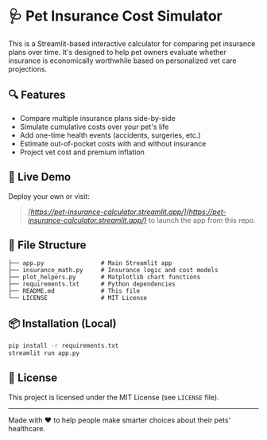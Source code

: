 # 🩺 Pet Insurance Cost Simulator

This is a Streamlit-based interactive calculator for comparing pet insurance plans over time. It's designed to help pet owners evaluate whether insurance is economically worthwhile based on personalized vet care projections.

## 🔍 Features
- Compare multiple insurance plans side-by-side
- Simulate cumulative costs over your pet's life
- Add one-time health events (accidents, surgeries, etc.)
- Estimate out-of-pocket costs with and without insurance
- Project vet cost and premium inflation

## 🚀 Live Demo
Deploy your own or visit:
> _[https://pet-insurance-calculator.streamlit.app/](https://pet-insurance-calculator.streamlit.app/)_ to launch the app from this repo.

## 📁 File Structure
```
├── app.py                # Main Streamlit app
├── insurance_math.py     # Insurance logic and cost models
├── plot_helpers.py       # Matplotlib chart functions
├── requirements.txt      # Python dependencies
├── README.md             # This file
└── LICENSE               # MIT License
```

## 📦 Installation (Local)
```bash
pip install -r requirements.txt
streamlit run app.py
```

## 📄 License
This project is licensed under the MIT License (see `LICENSE` file).

---
Made with ❤️ to help people make smarter choices about their pets' healthcare.
